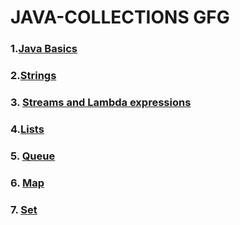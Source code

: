 # JAVA-COLLECTIONS GFG
### 1.[Java Basics](https://github.com/Rani-dha/JAVA-COLLECTIONS/tree/master/java%20basics)


### 2.[Strings](https://github.com/Rani-dha/JAVA-COLLECTIONS/tree/master/Strings)

### 3. [Streams and Lambda expressions](https://github.com/Rani-dha/JAVA-COLLECTIONS/tree/master/Streams%20and%20Lambda%20Expressions)

### 4.[Lists](https://github.com/Rani-dha/JAVA-COLLECTIONS/tree/master/Lists)

### 5. [Queue](https://github.com/Rani-dha/JAVA-COLLECTIONS/tree/master/Queue)

### 6. [Map](https://github.com/Rani-dha/JAVA-COLLECTIONS/tree/master/Map/)
### 7. [Set](https://github.com/Rani-dha/JAVA-COLLECTIONS/tree/master/Sets)
